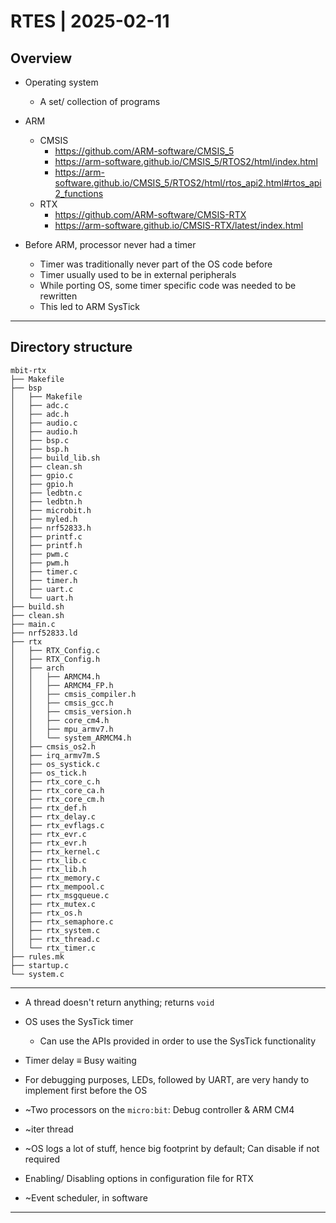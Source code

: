 # RTES | 2025-02-11

## Overview

- Operating system
  - A set/ collection of programs
- ARM
  - CMSIS
    - <https://github.com/ARM-software/CMSIS_5>
    - <https://arm-software.github.io/CMSIS_5/RTOS2/html/index.html>
    - <https://arm-software.github.io/CMSIS_5/RTOS2/html/rtos_api2.html#rtos_api2_functions>
  - RTX
    - <https://github.com/ARM-software/CMSIS-RTX>
    - <https://arm-software.github.io/CMSIS-RTX/latest/index.html>

- Before ARM, processor never had a timer
  - Timer was traditionally never part of the OS code before
  - Timer usually used to be in external peripherals
  - While porting OS, some timer specific code was needed to be rewritten
  - This led to ARM SysTick

---

## Directory structure

```plaintext
mbit-rtx
├── Makefile
├── bsp
│   ├── Makefile
│   ├── adc.c
│   ├── adc.h
│   ├── audio.c
│   ├── audio.h
│   ├── bsp.c
│   ├── bsp.h
│   ├── build_lib.sh
│   ├── clean.sh
│   ├── gpio.c
│   ├── gpio.h
│   ├── ledbtn.c
│   ├── ledbtn.h
│   ├── microbit.h
│   ├── myled.h
│   ├── nrf52833.h
│   ├── printf.c
│   ├── printf.h
│   ├── pwm.c
│   ├── pwm.h
│   ├── timer.c
│   ├── timer.h
│   ├── uart.c
│   └── uart.h
├── build.sh
├── clean.sh
├── main.c
├── nrf52833.ld
├── rtx
│   ├── RTX_Config.c
│   ├── RTX_Config.h
│   ├── arch
│   │   ├── ARMCM4.h
│   │   ├── ARMCM4_FP.h
│   │   ├── cmsis_compiler.h
│   │   ├── cmsis_gcc.h
│   │   ├── cmsis_version.h
│   │   ├── core_cm4.h
│   │   ├── mpu_armv7.h
│   │   └── system_ARMCM4.h
│   ├── cmsis_os2.h
│   ├── irq_armv7m.S
│   ├── os_systick.c
│   ├── os_tick.h
│   ├── rtx_core_c.h
│   ├── rtx_core_ca.h
│   ├── rtx_core_cm.h
│   ├── rtx_def.h
│   ├── rtx_delay.c
│   ├── rtx_evflags.c
│   ├── rtx_evr.c
│   ├── rtx_evr.h
│   ├── rtx_kernel.c
│   ├── rtx_lib.c
│   ├── rtx_lib.h
│   ├── rtx_memory.c
│   ├── rtx_mempool.c
│   ├── rtx_msgqueue.c
│   ├── rtx_mutex.c
│   ├── rtx_os.h
│   ├── rtx_semaphore.c
│   ├── rtx_system.c
│   ├── rtx_thread.c
│   └── rtx_timer.c
├── rules.mk
├── startup.c
└── system.c
```

---

- A thread doesn't return anything; returns `void`
- OS uses the SysTick timer
  - Can use the APIs provided in order to use the SysTick functionality
- Timer delay $\equiv$ Busy waiting
- For debugging purposes, LEDs, followed by UART, are very handy to implement first before the OS
- ~Two processors on the `micro:bit`: Debug controller & ARM CM4

- ~iter thread
- ~OS logs a lot of stuff, hence big footprint by default; Can disable if not required
- Enabling/ Disabling options in configuration file for RTX
- ~Event scheduler, in software

---

